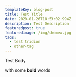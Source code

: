 ```yaml
---
templateKey: blog-post
title: Test Title
date: 2020-01-26T18:53:02.994Z
description: Test Description
featuredpost: true
featuredimage: /img/chemex.jpg
tags:
  - test tridion
  - other-tag
---
```

Test Body

with some **bold** words

